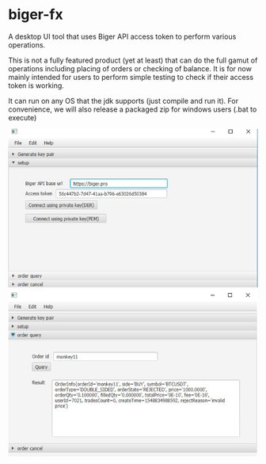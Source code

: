 # biger-fx
A desktop UI tool that uses Biger API access token to perform various operations.

This is not a fully featured product (yet at least) that can do the full gamut of operations including placing of orders or checking of balance. It is for now mainly intended for users
to perform simple testing to check if their access token is working.

It can run on any OS that the jdk supports (just compile and run it). For convenience, we will also release a packaged zip for windows users (.bat to execute)

![screnshot1](/doc/screenshot1.jpg?raw=true "Screenshot 1")
![screnshot2](/doc/screenshot2.jpg?raw=true "Screenshot 2")
